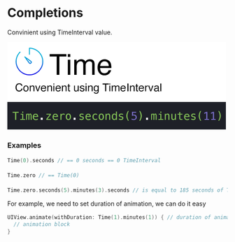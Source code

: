 # Completions
Convinient using TimeInterval value.

![alt text](preview.png)

### Examples
```swift
Time(0).seconds // == 0 seconds == 0 TimeInterval

Time.zero // == Time(0)

Time.zero.seconds(5).minutes(3).seconds // is equal to 185 seconds of TimeInterval
```

For example, we need to set duration of animation, we can do it easy
```swift
UIView.animate(withDuration: Time(1).minutes(1)) { // duration of animation has become 1 minute and 1 second
  // animation block
}
```
